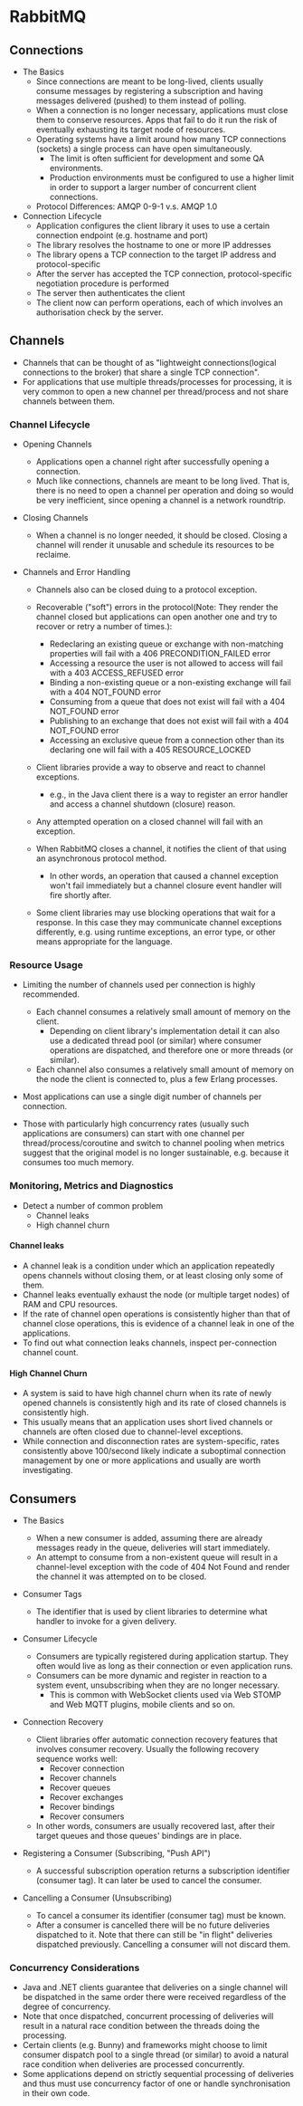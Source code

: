 # RabbitMQ

## Connections
* The Basics
	* Since connections are meant to be long-lived, clients usually consume messages by registering a subscription and having messages delivered (pushed) to them instead of polling.
	* When a connection is no longer necessary, applications must close them to conserve resources. Apps that fail to do it run the risk of eventually exhausting its target node of resources.
	* Operating systems have a limit around how many TCP connections (sockets) a single process can have open simultaneously. 
		* The limit is often sufficient for development and some QA environments. 
		* Production environments must be configured to use a higher limit in order to support a larger number of concurrent client connections.
	* Protocol Differences: AMQP 0-9-1 v.s. AMQP 1.0
* Connection Lifecycle
	* Application configures the client library it uses to use a certain connection endpoint (e.g. hostname and port)
	* The library resolves the hostname to one or more IP addresses
	* The library opens a TCP connection to the target IP address and protocol-specific
	* After the server has accepted the TCP connection, protocol-specific negotiation procedure is performed
	* The server then authenticates the client
	* The client now can perform operations, each of which involves an authorisation check by the server.

## Channels
* Channels that can be thought of as "lightweight connections(logical connections to the broker) that share a single TCP connection".
* For applications that use multiple threads/processes for processing, it is very common to open a new channel per thread/process and not share channels between them.

### Channel Lifecycle
* Opening Channels
	* Applications open a channel right after successfully opening a connection.
	* Much like connections, channels are meant to be long lived. That is, there is no need to open a channel per operation and doing so would be very inefficient, since opening a channel is a network roundtrip.

* Closing Channels
	* When a channel is no longer needed, it should be closed. Closing a channel will render it unusable and schedule its resources to be reclaime.

* Channels and Error Handling
 	* Channels also can be closed duing to a protocol exception.

 	* Recoverable ("soft") errors in the protocol(Note: They render the channel closed but applications can open another one and try to recover or retry a number of times.):
 		* Redeclaring an existing queue or exchange with non-matching properties will fail with a 406 PRECONDITION_FAILED error
		* Accessing a resource the user is not allowed to access will fail with a 403 ACCESS_REFUSED error
		* Binding a non-existing queue or a non-existing exchange will fail with a 404 NOT_FOUND error
		* Consuming from a queue that does not exist will fail with a 404 NOT_FOUND error
		* Publishing to an exchange that does not exist will fail with a 404 NOT_FOUND error
		* Accessing an exclusive queue from a connection other than its declaring one will fail with a 405 RESOURCE_LOCKED
 	 
 	* Client libraries provide a way to observe and react to channel exceptions. 
 		* e.g., in the Java client there is a way to register an error handler and access a channel shutdown (closure) reason.
 	* Any attempted operation on a closed channel will fail with an exception.
 	* When RabbitMQ closes a channel, it notifies the client of that using an asynchronous protocol method. 
 		* In other words, an operation that caused a channel exception won't fail immediately but a channel closure event handler will fire shortly after.
 	* Some client libraries may use blocking operations that wait for a response. In this case they may communicate channel exceptions differently, e.g. using runtime exceptions, an error type, or other means appropriate for the language.

### Resource Usage
* Limiting the number of channels used per connection is highly recommended.
	* Each channel consumes a relatively small amount of memory on the client. 
		* Depending on client library's implementation detail it can also use a dedicated thread pool (or similar) where consumer operations are dispatched, and therefore one or more threads (or similar).
	* Each channel also consumes a relatively small amount of memory on the node the client is connected to, plus a few Erlang processes.

* Most applications can use a single digit number of channels per connection. 
* Those with particularly high concurrency rates (usually such applications are consumers) can start with one channel per thread/process/coroutine and switch to channel pooling when metrics suggest that the original model is no longer sustainable, e.g. because it consumes too much memory.


### Monitoring, Metrics and Diagnostics
* Detect a number of common problem
	* Channel leaks
	* High channel churn

#### Channel leaks
* A channel leak is a condition under which an application repeatedly opens channels without closing them, or at least closing only some of them.
* Channel leaks eventually exhaust the node (or multiple target nodes) of RAM and CPU resources.
* If the rate of channel open operations is consistently higher than that of channel close operations, this is evidence of a channel leak in one of the applications.
* To find out what connection leaks channels, inspect per-connection channel count.

#### High Channel Churn
* A system is said to have high channel churn when its rate of newly opened channels is consistently high and its rate of closed channels is consistently high. 
* This usually means that an application uses short lived channels or channels are often closed due to channel-level exceptions.
* While connection and disconnection rates are system-specific, rates consistently above 100/second likely indicate a suboptimal connection management by one or more applications and usually are worth investigating.

## Consumers

* The Basics
	* When a new consumer is added, assuming there are already messages ready in the queue, deliveries will start immediately.
	* An attempt to consume from a non-existent queue will result in a channel-level exception with the code of 404 Not Found and render the channel it was attempted on to be closed.

* Consumer Tags
	* The identifier that is used by client libraries to determine what handler to invoke for a given delivery.

* Consumer Lifecycle
	* Consumers are typically registered during application startup. They often would live as long as their connection or even application runs.
	* Consumers can be more dynamic and register in reaction to a system event, unsubscribing when they are no longer necessary. 
		* This is common with WebSocket clients used via Web STOMP and Web MQTT plugins, mobile clients and so on. 

* Connection Recovery
	* Client libraries offer automatic connection recovery features that involves consumer recovery.
	Usually the following recovery sequence works well:
		* Recover connection
		* Recover channels
		* Recover queues
		* Recover exchanges
		* Recover bindings
		* Recover consumers
	* In other words, consumers are usually recovered last, after their target queues and those queues' bindings are in place.

* Registering a Consumer (Subscribing, "Push API")
	* A successful subscription operation returns a subscription identifier (consumer tag). It can later be used to cancel the consumer.

* Cancelling a Consumer (Unsubscribing)
	* To cancel a consumer its identifier (consumer tag) must be known.
	* After a consumer is cancelled there will be no future deliveries dispatched to it. Note that there can still be "in flight" deliveries dispatched previously. Cancelling a consumer will not discard them.

### Concurrency Considerations
* Java and .NET clients guarantee that deliveries on a single channel will be dispatched in the same order there were received regardless of the degree of concurrency. 
* Note that once dispatched, concurrent processing of deliveries will result in a natural race condition between the threads doing the processing.
* Certain clients (e.g. Bunny) and frameworks might choose to limit consumer dispatch pool to a single thread (or similar) to avoid a natural race condition when deliveries are processed concurrently. 
* Some applications depend on strictly sequential processing of deliveries and thus must use concurrency factor of one or handle synchronisation in their own code.
